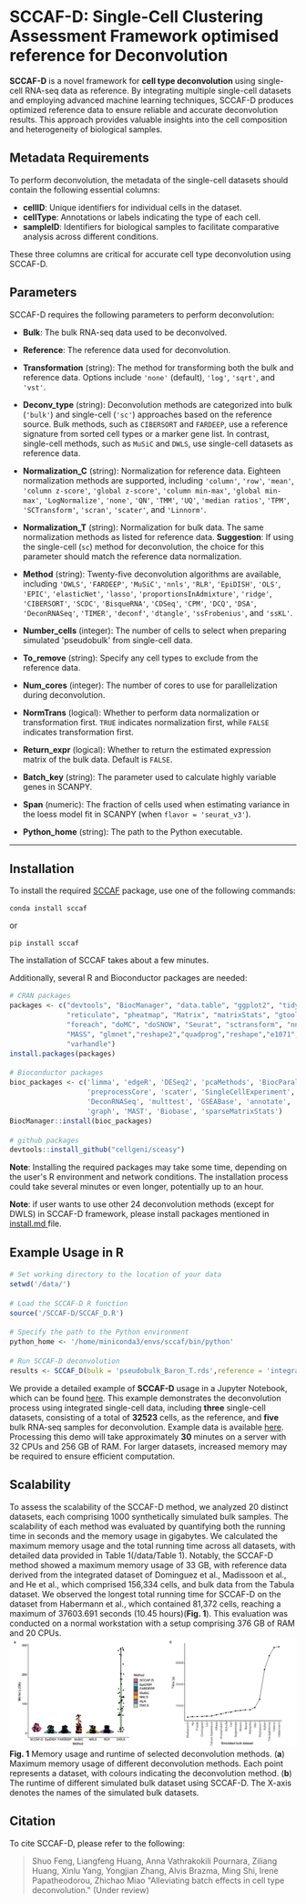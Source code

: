 # SCCAF-D: Single-Cell Clustering Assessment Framework optimised reference for Deconvolution
**SCCAF-D** is a novel framework for **cell type deconvolution** using single-cell RNA-seq data as reference. By integrating multiple single-cell datasets and employing advanced machine learning techniques, SCCAF-D produces optimized reference data to ensure reliable and accurate deconvolution results. This approach provides valuable insights into the cell composition and heterogeneity of biological samples.

## Metadata Requirements

To perform deconvolution, the metadata of the single-cell datasets should contain the following essential columns:

- **cellID**: Unique identifiers for individual cells in the dataset.
- **cellType**: Annotations or labels indicating the type of each cell.
- **sampleID**: Identifiers for biological samples to facilitate comparative analysis across different conditions.

These three columns are critical for accurate cell type deconvolution using SCCAF-D.

## Parameters

SCCAF-D requires the following parameters to perform deconvolution:
   - **Bulk**: The bulk RNA-seq data used to be deconvolved.
   - **Reference**: The reference data used for deconvolution.
   - **Transformation** (string): The method for transforming both the bulk and reference data. Options include `'none'` (default), `'log'`, `'sqrt'`, and `'vst'`.
   - **Deconv_type** (string): Deconvolution methods are categorized into bulk (`'bulk'`) and single-cell (`'sc'`) approaches based on the reference source. Bulk methods, such as `CIBERSORT` and `FARDEEP`, use a reference signature from sorted cell types or a marker gene list. In contrast, single-cell methods, such as `MuSiC` and `DWLS`, use single-cell datasets as reference data.
   - **Normalization_C** (string): Normalization for reference data. Eighteen normalization methods are supported, including `'column'`, `'row'`, `'mean'`, `'column z-score'`, `'global z-score'`, `'column min-max'`, `'global min-max'`, `'LogNormalize'`, `'none'`, `'QN'`, `'TMM'`, `'UQ'`, `'median ratios'`, `'TPM'`, `'SCTransform'`, `'scran'`, `'scater'`, and `'Linnorm'`.

   - **Normalization_T** (string): Normalization for bulk data. The same normalization methods as listed for reference data. **Suggestion**: If using the single-cell (`sc`) method for deconvolution, the choice for this parameter should match the reference data normalization.

   - **Method** (string): Twenty-five deconvolution algorithms are available, including `'DWLS'`, `'FARDEEP'`, `'MuSiC'`, `'nnls'`, `'RLR'`, `'EpiDISH'`, `'OLS'`, `'EPIC'`, `'elasticNet'`, `'lasso'`, `'proportionsInAdmixture'`, `'ridge'`, `'CIBERSORT'`, `'SCDC'`, `'BisqueRNA'`, `'CDSeq'`, `'CPM'`, `'DCQ'`, `'DSA'`, `'DeconRNASeq'`, `'TIMER'`, `'deconf'`, `'dtangle'`, `'ssFrobenius'`, and `'ssKL'`.
   - **Number_cells** (integer): The number of cells to select when preparing simulated 'pseudobulk' from single-cell data.
   - **To_remove** (string): Specify any cell types to exclude from the reference data.
   - **Num_cores** (integer): The number of cores to use for parallelization during deconvolution.
   - **NormTrans** (logical): Whether to perform data normalization or transformation first. `TRUE` indicates normalization first, while `FALSE` indicates transformation first.
   - **Return_expr** (logical): Whether to return the estimated expression matrix of the bulk data. Default is `FALSE`.
   - **Batch_key** (string): The parameter used to calculate highly variable genes in SCANPY.
   - **Span** (numeric): The fraction of cells used when estimating variance in the loess model fit in SCANPY (when `flavor = 'seurat_v3'`).
   - **Python_home** (string): The path to the Python executable.

----

## Installation

To install the required [SCCAF](https://github.com/SCCAF/sccaf) package, use one of the following commands:

```shell
conda install sccaf
```

or

```shell
pip install sccaf
```

The installation of SCCAF takes about a few minutes.

Additionally, several R and Bioconductor packages are needed:

```R
# CRAN packages
packages <- c("devtools", "BiocManager", "data.table", "ggplot2", "tidyverse", 
              "reticulate", "pheatmap", "Matrix", "matrixStats", "gtools",
              "foreach", "doMC", "doSNOW", "Seurat", "sctransform", "nnls", 
              "MASS", "glmnet","reshape2","quadprog","reshape","e1071","Seurat","ROCR",
              "varhandle")
install.packages(packages)

# Bioconductor packages
bioc_packages <- c('limma', 'edgeR', 'DESeq2', 'pcaMethods', 'BiocParallel', 
                   'preprocessCore', 'scater', 'SingleCellExperiment', 'Linnorm',
                   'DeconRNASeq', 'multtest', 'GSEABase', 'annotate', 'genefilter', 
                   'graph', 'MAST', 'Biobase', 'sparseMatrixStats')
BiocManager::install(bioc_packages)

# github packages
devtools::install_github("cellgeni/sceasy")
```

**Note**: Installing the required packages may take some time, depending on the user's R environment and network conditions. The installation process could take several minutes or even longer, potentially up to an hour.

**Note**: if user wants to use other 24 deconvolution methods (except for DWLS) in SCCAF-D framework, please install packages mentioned in <a href="https://github.com/rnacentre/SCCAF-D/blob/main/install.md"> install.md </a> file. 
## Example Usage in R

```R
# Set working directory to the location of your data
setwd('/data/')

# Load the SCCAF-D R function
source('/SCCAF-D/SCCAF_D.R')

# Specify the path to the Python environment
python_home <- '/home/miniconda3/envs/sccaf/bin/python'

# Run SCCAF-D deconvolution
results <- SCCAF_D(bulk = 'pseudobulk_Baron_T.rds',reference = 'integrated_baron.rds',python_home='/home/miniconda3/envs/sccaf/bin/python')
```
We provide a detailed example of **SCCAF-D** usage in a Jupyter Notebook, which can be found [here](https://github.com/rnacentre/SCCAF-D/blob/main/SCCAF-D%20example.ipynb). This example demonstrates the deconvolution process using integrated single-cell data, including **three** single-cell datasets, consisting of a total of **32523** cells, as the reference, and **five** bulk RNA-seq samples for deconvolution. Example data is available <a href="https://drive.google.com/drive/folders/1nMCtnaRN-5c-Tv5KxXl4QbXqOW1faxVz?usp=drive_link"> here</a>. Processing this demo will take approximately **30** minutes on a server with 32 CPUs and 256 GB of RAM. For larger datasets, increased memory may be required to ensure efficient computation.

## Scalability

To assess the scalability of the SCCAF-D method, we analyzed 20 distinct datasets, each comprising 1000 synthetically simulated bulk samples. The scalability of each method was evaluated by quantifying both the running time in seconds and the memory usage in gigabytes. We calculated the maximum memory usage and the total running time across all datasets, with detailed data provided in Table 1(/data/Table 1). Notably, the SCCAF-D method showed a maximum memory usage of 33 GB, with reference data derived from the integrated dataset of Dominguez et al., Madissoon et al., and He et al., which comprised 156,334 cells, and bulk data from the Tabula dataset. We observed the longest total running time for SCCAF-D on the dataset from Habermann et al., which contained 81,372 cells, reaching a maximum of 37603.691 seconds (10.45 hours)(**Fig. 1**). This evaluation was conducted on a normal workstation with a setup comprising 376 GB of RAM and 20 CPUs.
![memory](https://github.com/rnacentre/SCCAF-D/blob/main/data/github_time_memory.png)
**Fig. 1** Memory usage and runtime of selected deconvolution methods. (**a**) Maximum memory usage of different deconvolution methods. Each point represents a dataset, with colours indicating the deconvolution method. (**b**) The runtime of different simulated bulk dataset using SCCAF-D. The X-axis denotes the names of the simulated bulk datasets.



## Citation
To cite SCCAF-D, please refer to the following:

> Shuo Feng, Liangfeng Huang, Anna Vathrakokili Pournara, Ziliang Huang, Xinlu Yang, Yongjian Zhang, Alvis Brazma, Ming Shi, Irene Papatheodorou, Zhichao Miao "Alleviating batch effects in cell type deconvolution." (Under review)
